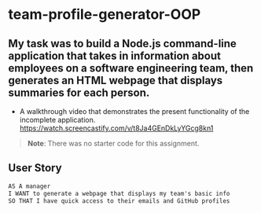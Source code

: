 # team-profile-generator-OOP

## My task was to build a Node.js command-line application that takes in information about employees on a software engineering team, then generates an HTML webpage that displays summaries for each person. 

* A walkthrough video that demonstrates the present functionality of the incomplete application. 
https://watch.screencastify.com/v/t8Ja4GEnDkLyYGcg8kn1

> **Note**: There was no starter code for this assignment.

## User Story

```md
AS A manager
I WANT to generate a webpage that displays my team's basic info
SO THAT I have quick access to their emails and GitHub profiles
```
